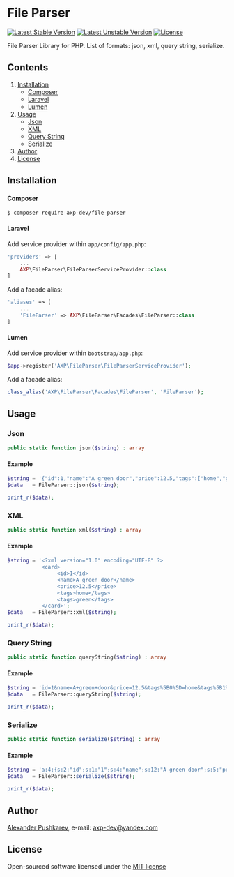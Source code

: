 # File Parser
[![Latest Stable Version](https://poser.pugx.org/axp-dev/file-parser/v/stable)](https://packagist.org/packages/axp-dev/file-parser)
[![Latest Unstable Version](https://poser.pugx.org/axp-dev/file-parser/v/unstable)](https://packagist.org/packages/axp-dev/file-parser)
[![License](https://poser.pugx.org/axp-dev/file-parser/license)](https://packagist.org/packages/axp-dev/file-parser)

File Parser Library for PHP. List of formats: json, xml, query string, serialize.

## Contents
1. [Installation](#installation)
    + [Composer](#composer)
    + [Laravel](#laravel)
    + [Lumen](#lumen)
2. [Usage](#usage)
    + [Json](#json)
    + [XML](#xml)
    + [Query String](#query-string)
    + [Serialize](#serialize)
3. [Author](#author)
4. [License](#license)

## Installation
#### Composer
```
$ composer require axp-dev/file-parser
```
#### Laravel
Add service provider within `app/config/app.php`:
```php
'providers' => [
    ...
    AXP\FileParser\FileParserServiceProvider::class
]
```
Add a facade alias:
```php
'aliases' => [
    ...
    'FileParser' => AXP\FileParser\Facades\FileParser::class
]
```
#### Lumen
Add service provider within `bootstrap/app.php`:
```php
$app->register('AXP\FileParser\FileParserServiceProvider');
```
Add a facade alias:
```php
class_alias('AXP\FileParser\Facades\FileParser', 'FileParser');
```

## Usage
### Json
```php
public static function json($string) : array
```
#### Example
```php
$string = '{"id":1,"name":"A green door","price":12.5,"tags":["home","green"]}';
$data   = FileParser::json($string);

print_r($data);
```

### XML
```php
public static function xml($string) : array
```
#### Example
```php
$string = '<?xml version="1.0" encoding="UTF-8" ?>
           <card>
                <id>1</id>
                <name>A green door</name>
                <price>12.5</price>
                <tags>home</tags>
                <tags>green</tags>
           </card>';
$data   = FileParser::xml($string);

print_r($data);
```

### Query String
```php
public static function queryString($string) : array
```
#### Example
```php
$string = 'id=1&name=A+green+door&price=12.5&tags%5B0%5D=home&tags%5B1%5D=green';
$data   = FileParser::queryString($string);

print_r($data);
```

### Serialize
```php
public static function serialize($string) : array
```
#### Example
```php
$string = 'a:4:{s:2:"id";s:1:"1";s:4:"name";s:12:"A green door";s:5:"price";s:4:"12.5";s:4:"tags";a:2:{i:0;s:4:"home";i:1;s:5:"green";}}';
$data   = FileParser::serialize($string);

print_r($data);
```

## Author
[Alexander Pushkarev](https://github.com/axp-dev), e-mail: [axp-dev@yandex.com](mailto:axp-dev@yandex.com)

## License
Open-sourced software licensed under the [MIT license](https://opensource.org/licenses/MIT)
